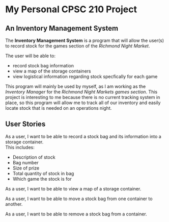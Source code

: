 # My Personal CPSC 210 Project

## An Inventory Management System

The **Inventory Management System** is a program that will allow the user(s) to record stock for the 
games section of the *Richmond Night Market*. 

The user will be able to: 
- record stock bag information
- view a map of the storage containers 
- view logistical information regarding stock specfically for each game 

This program will mainly be used by myself, as I am working as the *Inventory Manager* for the *Richmond
Night Markets games section*. This project is interesting to me because there is no current tracking 
system in place, so this program will allow me to track all of our inventory and easily locate stock
that is needed on an operations night.

## User Stories

As a user, I want to be able to record a stock bag and its information into a storage container.  
This includes:  
- Description of stock  
- Bag number  
- Size of prize  
- Total quantity of stock in bag  
- Which game the stock is for  

As a user, I want to be able to view a map of a storage container.
		
As a user, I want to be able to move a stock bag from one container to another.

As a user, I want to be able to remove a stock bag from a container.
